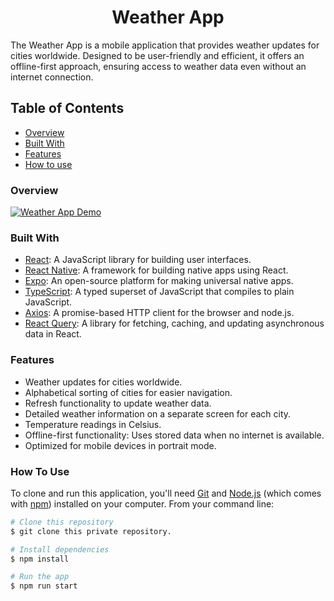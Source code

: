 <h1 align="center">Weather App</h1>

The Weather App is a mobile application that provides weather updates for cities worldwide. Designed to be user-friendly and efficient, it offers an offline-first approach, ensuring access to weather data even without an internet connection.

<!-- TABLE OF CONTENTS -->

## Table of Contents

- [Overview](#overview)
- [Built With](#built-with)
- [Features](#features)
- [How to use](#how-to-use)

### Overview

[![Weather App Demo](https://github.com/anualabi/city-weather/assets/33486765/5f34866d-0dcb-4530-9b34-87dfd0abd8c7)](https://github.com/anualabi/city-weather/assets/33486765/2511a0e0-0a15-4641-af1f-bf9117f892fc)

### Built With

- [React](https://react.dev/): A JavaScript library for building user interfaces.
- [React Native](https://reactnative.dev/): A framework for building native apps using React.
- [Expo](https://expo.dev/): An open-source platform for making universal native apps.
- [TypeScript](https://www.typescriptlang.org/): A typed superset of JavaScript that compiles to plain JavaScript.
- [Axios](https://axios-http.com/docs/intro): A promise-based HTTP client for the browser and node.js.
- [React Query](https://tanstack.com/query/latest): A library for fetching, caching, and updating asynchronous data in React.

### Features

- Weather updates for cities worldwide.
- Alphabetical sorting of cities for easier navigation.
- Refresh functionality to update weather data.
- Detailed weather information on a separate screen for each city.
- Temperature readings in Celsius.
- Offline-first functionality: Uses stored data when no internet is available.
- Optimized for mobile devices in portrait mode.

### How To Use

To clone and run this application, you'll need [Git](https://git-scm.com) and [Node.js](https://nodejs.org/en/download/) (which comes with [npm](http://npmjs.com)) installed on your computer. From your command line:

```bash
# Clone this repository
$ git clone this private repository.

# Install dependencies
$ npm install

# Run the app
$ npm run start
```
